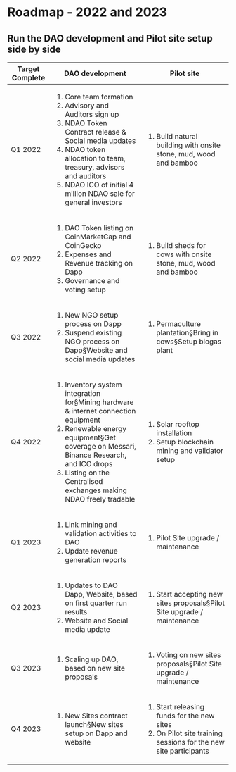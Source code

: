 # Roadmap - 2022 and 2023

## Run the DAO development and Pilot site setup side by side



| Target Complete | DAO development                                                                                                                                                                                                                                                                           | Pilot site                                                                                                                      |
| --------------- | ----------------------------------------------------------------------------------------------------------------------------------------------------------------------------------------------------------------------------------------------------------------------------------------- | ------------------------------------------------------------------------------------------------------------------------------- |
| Q1 2022         | <ol><li>Core team formation</li><li>Advisory and Auditors sign up</li><li>NDAO Token Contract release &#x26; Social media updates</li><li>NDAO token allocation to  team, treasury, advisors and auditors</li><li>NDAO ICO of initial 4 million NDAO sale for general investors</li></ol> | <ol><li>Build natural building with onsite stone, mud, wood and bamboo</li></ol>                                                |
| Q2 2022         | <ol><li>DAO Token listing on CoinMarketCap and CoinGecko</li><li>Expenses and Revenue tracking on Dapp</li><li>Governance and voting setup</li></ol>                                                                                                                                      | <ol><li>Build sheds for cows with onsite stone, mud, wood and bamboo</li></ol>                                                  |
| Q3 2022         | <ol><li>New NGO setup process on Dapp</li><li>Suspend existing NGO process on Dapp§Website and social media updates</li></ol>                                                                                                                                                             | <ol><li>Permaculture plantation§Bring in cows§Setup biogas plant</li></ol>                                                      |
| Q4 2022         | <ol><li>Inventory system integration for§Mining hardware &#x26; internet connection equipment</li><li>Renewable energy equipment§Get coverage on Messari, Binance Research, and ICO drops</li><li>Listing on the Centralised exchanges making NDAO freely tradable</li></ol>              | <ol><li>Solar rooftop installation</li><li>Setup blockchain mining and validator setup</li></ol>                                |
| Q1 2023         | <ol><li>Link mining and validation activities to DAO</li><li>Update revenue generation reports</li></ol>                                                                                                                                                                                  | <ol><li>Pilot Site upgrade / maintenance</li></ol>                                                                              |
| Q2 2023         | <ol><li>Updates to DAO Dapp, Website, based on first quarter run results</li><li>Website and Social media update</li></ol>                                                                                                                                                                | <ol><li>Start accepting new sites proposals§Pilot Site upgrade / maintenance</li></ol>                                          |
| Q3 2023         | <ol><li>Scaling up DAO, based on new site proposals</li></ol>                                                                                                                                                                                                                             | <ol><li>Voting on new sites proposals§Pilot Site upgrade / maintenance</li></ol>                                                |
| Q4 2023         | <ol><li>New Sites contract launch§New sites setup on Dapp and website</li></ol>                                                                                                                                                                                                           | <ol><li>Start releasing funds for the new sites</li><li>On Pilot site training sessions for the new site participants</li></ol> |
